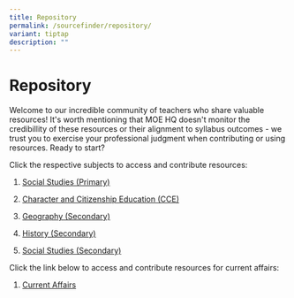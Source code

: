 ```yaml
---
title: Repository
permalink: /sourcefinder/repository/
variant: tiptap
description: ""
---
```

<h1>Repository</h1>
<p>Welcome to our incredible community of teachers who share valuable resources!
It's worth mentioning that MOE HQ doesn't monitor the credibillity of these
resources or their alignment to syllabus outcomes - we trust you to exercise
your professional judgment when contributing or using resources. Ready
to start?</p>
<p>Click the respective subjects to access and contribute resources:</p>
<ol data-tight="true" class="tight">
<li>
<p><a href="https://go.gov.sg/cotf-sf-sspri" rel="noopener noreferrer nofollow" target="_blank">Social Studies (Primary)</a>
</p>
</li>
<li>
<p><a href="https://go.gov.sg/cotf-sf-cce" rel="noopener noreferrer nofollow" target="_blank">Character and Citizenship Education (CCE)</a>
</p>
</li>
<li>
<p><a href="https://go.gov.sg/cotf-sf-geogsec" rel="noopener noreferrer nofollow" target="_blank">Geography (Secondary)</a>
</p>
</li>
<li>
<p><a href="https://go.gov.sg/cotf-sf-histsec" rel="noopener noreferrer nofollow" target="_blank">History (Secondary)</a>
</p>
</li>
<li>
<p><a href="https://go.gov.sg/cotf-sf-sssec" rel="noopener noreferrer nofollow" target="_blank">Social Studies (Secondary)</a>
</p>
</li>
</ol>
<p>Click the link below to access and contribute resources for current affairs:</p>
<ol data-tight="true" class="tight">
<li>
<p><a href="https://go.gov.sg/cotf-sf-currentaffairs" rel="noopener noreferrer nofollow" target="_blank">Current Affairs</a>
</p>
</li>
</ol>
<p></p>